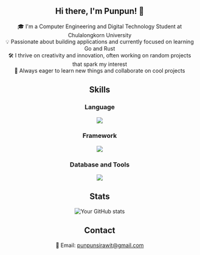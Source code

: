 <div align="center">
    
## Hi there, I'm Punpun! 👋


🎓  I'm a Computer Engineering and Digital Technology Student at Chulalongkorn University  
💡  Passionate about building applications and currently focused on learning Go and Rust  
🛠️  I thrive on creativity and innovation, often working on random projects that spark my interest  
🌱  Always eager to learn new things and collaborate on cool projects  

## Skills

### Language
<a href="https://skillicons.dev">
    <img src="https://skillicons.dev/icons?i=js,ts,go" />
</a>

### Framework
<a href="https://skillicons.dev">
    <img src="https://skillicons.dev/icons?i=react,next,tailwind,express" />
</a>

### Database and Tools
<a href="https://skillicons.dev">
    <img src="https://skillicons.dev/icons?i=postgres,mongodb,prisma,postman,docker,git" />
</a>

## Stats
![Your GitHub stats](https://github-readme-stats.vercel.app/api?username=punchanabu&show_icons=true)

## Contact
📧 Email: punpunsirawit@gmail.com

</div>
